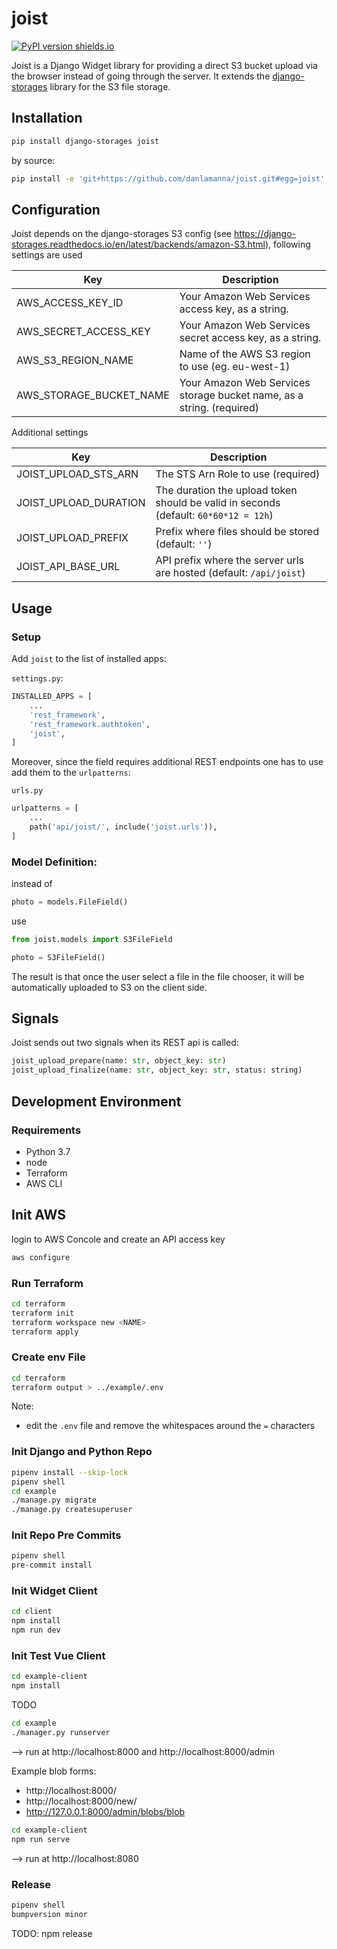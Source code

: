 # joist

[![PyPI version shields.io](https://img.shields.io/pypi/v/joist.svg)](https://pypi.python.org/pypi/joist/)

Joist is a Django Widget library for providing a direct S3 bucket upload via the browser instead of going through the server. It extends the [django-storages](https://github.com/jschneier/django-storages) library for the S3 file storage.

## Installation

```sh
pip install django-storages joist
```

by source:

```sh
pip install -e 'git+https://github.com/danlamanna/joist.git#egg=joist'
```

## Configuration

Joist depends on the django-storages S3 config (see https://django-storages.readthedocs.io/en/latest/backends/amazon-S3.html), following settings are used

| Key                     | Description  |
| ----------------------- | ------------- |
| AWS_ACCESS_KEY_ID       | Your Amazon Web Services access key, as a string. |
| AWS_SECRET_ACCESS_KEY   | Your Amazon Web Services secret access key, as a string. |
| AWS_S3_REGION_NAME      | Name of the AWS S3 region to use (eg. eu-west-1) |
| AWS_STORAGE_BUCKET_NAME | Your Amazon Web Services storage bucket name, as a string. (required) |

Additional settings

| Key                     | Description  |
| ----------------------- | ------------- |
| JOIST_UPLOAD_STS_ARN    | The STS Arn Role to use (required) |
| JOIST_UPLOAD_DURATION   | The duration the upload token should be valid in seconds (default: `60*60*12 = 12h`) |
| JOIST_UPLOAD_PREFIX      | Prefix where files should be stored (default: `''`) |
| JOIST_API_BASE_URL | API prefix where the server urls are hosted (default: `/api/joist`) |


## Usage

### Setup

Add `joist` to the list of installed apps:

`settings.py`:
```python
INSTALLED_APPS = [
    ...
    'rest_framework',
    'rest_framework.authtoken',
    'joist',
]
```

Moreover, since the field requires additional REST endpoints one has to use add them to the `urlpatterns`:

`urls.py`
```python
urlpatterns = [
    ...
    path('api/joist/', include('joist.urls')),
]
```

### Model Definition:

instead of

```python
photo = models.FileField()
```

use
```python
from joist.models import S3FileField

photo = S3FileField()
```

The result is that once the user select a file in the file chooser, it will be automatically uploaded to S3 on the client side.

## Signals

Joist sends out two signals when its REST api is called:

```python
joist_upload_prepare(name: str, object_key: str)
joist_upload_finalize(name: str, object_key: str, status: string)
```

## Development Environment

### Requirements
 * Python 3.7
 * node
 * Terraform
 * AWS CLI

## Init AWS
login to AWS Concole and create an API access key
```sh
aws configure
```

### Run Terraform
```sh
cd terraform
terraform init
terraform workspace new <NAME>
terraform apply
```

### Create env File
```sh
cd terraform
terraform output > ../example/.env
```
Note:
 * edit the `.env` file and remove the whitespaces around the `=` characters


### Init Django and Python Repo
```sh
pipenv install --skip-lock
pipenv shell
cd example
./manage.py migrate
./manage.py createsuperuser
```

### Init Repo Pre Commits
```sh
pipenv shell
pre-commit install
```

### Init Widget Client
```sh
cd client
npm install
npm run dev
```

### Init Test Vue Client
```sh
cd example-client
npm install
```

TODO


```sh
cd example
./manager.py runserver
```
--> run at http://localhost:8000 and http://localhost:8000/admin

Example blob forms:
 * http://localhost:8000/
 * http://localhost:8000/new/
 * http://127.0.0.1:8000/admin/blobs/blob


```sh
cd example-client
npm run serve
```
--> run at http://localhost:8080


### Release

```sh
pipenv shell
bumpversion minor
```

TODO: npm release
